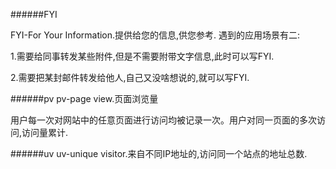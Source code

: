 ######FYI

FYI-For Your Information.提供给您的信息,供您参考.
遇到的应用场景有二:

1.需要给同事转发某些附件,但是不需要附带文字信息,此时可以写FYI.

2.需要把某封邮件转发给他人,自己又没啥想说的,就可以写FYI.

######pv
pv-page view.页面浏览量

用户每一次对网站中的任意页面进行访问均被记录一次。用户对同一页面的多次访问,访问量累计.

######uv
uv-unique visitor.来自不同IP地址的,访问同一个站点的地址总数.
